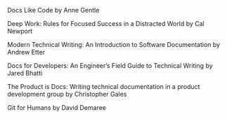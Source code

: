 Docs Like Code by Anne Gentle

Deep Work: Rules for Focused Success in a Distracted World by Cal Newport

Modern Technical Writing: An Introduction to Software Documentation by  Andrew Etter

Docs for Developers: An Engineer’s Field Guide to Technical Writing by Jared Bhatti

The Product is Docs: Writing technical documentation in a product development group by Christopher Gales

Git for Humans by David Demaree
